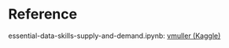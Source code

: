 # Reference

essential-data-skills-supply-and-demand.ipynb: [vmuller (Kaggle)](https://www.kaggle.com/mullervilmos/essential-data-skills-supply-and-demand)
